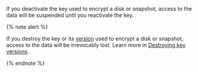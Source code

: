 If you deactivate the key used to encrypt a disk or snapshot, access to the data will be suspended until you reactivate the key.

{% note alert %}

If you destroy the key or its [version](../../kms/concepts/version.md) used to encrypt a disk or snapshot, access to the data will be irrevocably lost. Learn more in [Destroying key versions](../../kms/concepts/version.md#version-distruct).

{% endnote %}
